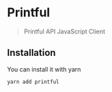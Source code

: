# Printful
> Printful API JavaScript Client

## Installation

You can install it with yarn

```bash
yarn add printful
```
